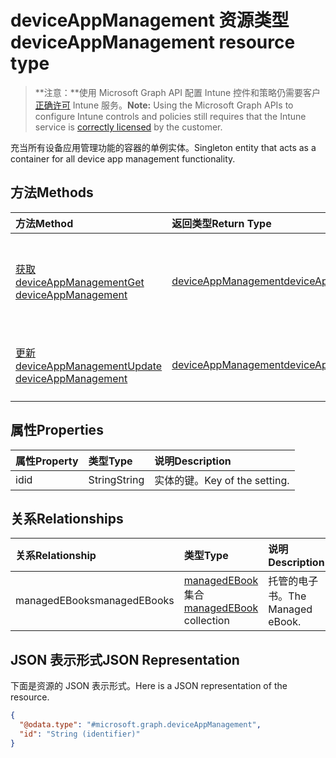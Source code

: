 # <a name="deviceappmanagement-resource-type"></a><span data-ttu-id="a19cd-101">deviceAppManagement 资源类型</span><span class="sxs-lookup"><span data-stu-id="a19cd-101">deviceAppManagement resource type</span></span>

> <span data-ttu-id="a19cd-102">**注意：**使用 Microsoft Graph API 配置 Intune 控件和策略仍需要客户[正确许可](https://go.microsoft.com/fwlink/?linkid=839381) Intune 服务。</span><span class="sxs-lookup"><span data-stu-id="a19cd-102">**Note:** Using the Microsoft Graph APIs to configure Intune controls and policies still requires that the Intune service is [correctly licensed](https://go.microsoft.com/fwlink/?linkid=839381) by the customer.</span></span>

<span data-ttu-id="a19cd-103">充当所有设备应用管理功能的容器的单例实体。</span><span class="sxs-lookup"><span data-stu-id="a19cd-103">Singleton entity that acts as a container for all device app management functionality.</span></span>
## <a name="methods"></a><span data-ttu-id="a19cd-104">方法</span><span class="sxs-lookup"><span data-stu-id="a19cd-104">Methods</span></span>
|<span data-ttu-id="a19cd-105">方法</span><span class="sxs-lookup"><span data-stu-id="a19cd-105">Method</span></span>|<span data-ttu-id="a19cd-106">返回类型</span><span class="sxs-lookup"><span data-stu-id="a19cd-106">Return Type</span></span>|<span data-ttu-id="a19cd-107">说明</span><span class="sxs-lookup"><span data-stu-id="a19cd-107">Description</span></span>|
|:---|:---|:---|
|[<span data-ttu-id="a19cd-108">获取 deviceAppManagement</span><span class="sxs-lookup"><span data-stu-id="a19cd-108">Get deviceAppManagement</span></span>](../api/intune_books_deviceappmanagement_get.md)|[<span data-ttu-id="a19cd-109">deviceAppManagement</span><span class="sxs-lookup"><span data-stu-id="a19cd-109">deviceAppManagement</span></span>](../resources/intune_books_deviceappmanagement.md)|<span data-ttu-id="a19cd-110">读取 [deviceAppManagement](../resources/intune_books_deviceappmanagement.md) 对象的属性和关系。</span><span class="sxs-lookup"><span data-stu-id="a19cd-110">Read properties and relationships of [plannerTaskDetails](../resources/intune_books_deviceappmanagement.md) object.</span></span>|
|[<span data-ttu-id="a19cd-111">更新 deviceAppManagement</span><span class="sxs-lookup"><span data-stu-id="a19cd-111">Update deviceAppManagement</span></span>](../api/intune_books_deviceappmanagement_update.md)|[<span data-ttu-id="a19cd-112">deviceAppManagement</span><span class="sxs-lookup"><span data-stu-id="a19cd-112">deviceAppManagement</span></span>](../resources/intune_books_deviceappmanagement.md)|<span data-ttu-id="a19cd-113">更新 [deviceAppManagement](../resources/intune_books_deviceappmanagement.md) 对象的属性。</span><span class="sxs-lookup"><span data-stu-id="a19cd-113">Update the properties of a [calendar](../resources/intune_books_deviceappmanagement.md) object.</span></span>|

## <a name="properties"></a><span data-ttu-id="a19cd-114">属性</span><span class="sxs-lookup"><span data-stu-id="a19cd-114">Properties</span></span>
|<span data-ttu-id="a19cd-115">属性</span><span class="sxs-lookup"><span data-stu-id="a19cd-115">Property</span></span>|<span data-ttu-id="a19cd-116">类型</span><span class="sxs-lookup"><span data-stu-id="a19cd-116">Type</span></span>|<span data-ttu-id="a19cd-117">说明</span><span class="sxs-lookup"><span data-stu-id="a19cd-117">Description</span></span>|
|:---|:---|:---|
|<span data-ttu-id="a19cd-118">id</span><span class="sxs-lookup"><span data-stu-id="a19cd-118">id</span></span>|<span data-ttu-id="a19cd-119">String</span><span class="sxs-lookup"><span data-stu-id="a19cd-119">String</span></span>|<span data-ttu-id="a19cd-120">实体的键。</span><span class="sxs-lookup"><span data-stu-id="a19cd-120">Key of the setting.</span></span>|

## <a name="relationships"></a><span data-ttu-id="a19cd-121">关系</span><span class="sxs-lookup"><span data-stu-id="a19cd-121">Relationships</span></span>
|<span data-ttu-id="a19cd-122">关系</span><span class="sxs-lookup"><span data-stu-id="a19cd-122">Relationship</span></span>|<span data-ttu-id="a19cd-123">类型</span><span class="sxs-lookup"><span data-stu-id="a19cd-123">Type</span></span>|<span data-ttu-id="a19cd-124">说明</span><span class="sxs-lookup"><span data-stu-id="a19cd-124">Description</span></span>|
|:---|:---|:---|
|<span data-ttu-id="a19cd-125">managedEBooks</span><span class="sxs-lookup"><span data-stu-id="a19cd-125">managedEBooks</span></span>|<span data-ttu-id="a19cd-126">[managedEBook](../resources/intune_books_managedebook.md) 集合</span><span class="sxs-lookup"><span data-stu-id="a19cd-126">[managedEBook](../resources/intune_books_managedebook.md) collection</span></span>|<span data-ttu-id="a19cd-127">托管的电子书。</span><span class="sxs-lookup"><span data-stu-id="a19cd-127">The Managed eBook.</span></span>|

## <a name="json-representation"></a><span data-ttu-id="a19cd-128">JSON 表示形式</span><span class="sxs-lookup"><span data-stu-id="a19cd-128">JSON Representation</span></span>
<span data-ttu-id="a19cd-129">下面是资源的 JSON 表示形式。</span><span class="sxs-lookup"><span data-stu-id="a19cd-129">Here is a JSON representation of the resource.</span></span>
<!-- {
  "blockType": "resource",
  "keyProperty": "id",
  "@odata.type": "microsoft.graph.deviceAppManagement"
}
-->
``` json
{
  "@odata.type": "#microsoft.graph.deviceAppManagement",
  "id": "String (identifier)"
}
```



